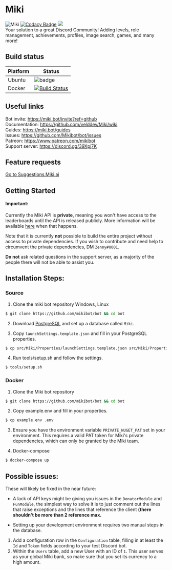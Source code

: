 # Miki
![Miki](https://discordbots.org/api/widget/status/160105994217586689.svg) [![Codacy Badge](https://api.codacy.com/project/badge/Grade/0181e7d12f8344fd9950067e80f53f74)](https://www.codacy.com/app/velddev/Miki?utm_source=github.com&amp;utm_medium=referral&amp;utm_content=velddev/Miki&amp;utm_campaign=Badge_Grade)
[![](https://img.shields.io/badge/invite-miki-7289da?logo=discord)](https://miki.ai/invite?ref=github)
<br>
Your solution to a great Discord Community! Adding levels, role management, achievements, profiles, image search, games, and many more!

## Build status
| Platform | Status |
| --- | --- |
| Ubuntu | ![badge](https://dev.azure.com/mikibot/Miki/_apis/build/status/miki-ubuntu-master) |
| Docker |[![Build Status](https://dev.azure.com/mikibot/Miki/_apis/build/status/Mikibot.bot?branchName=master)](https://dev.azure.com/mikibot/Miki/_build/latest?definitionId=15&branchName=master) |

## Useful links
Bot invite: https://miki.bot/invite?ref=github<br>
Documentation: https://github.com/velddev/Miki/wiki<br>
Guides: https://miki.bot/guides<br>
Issues: https://github.com/Mikibot/bot/issues<br>
Patreon: https://www.patreon.com/mikibot<br>
Support server: https://discord.gg/39Xpj7K<br>


## Feature requests
[Go to Suggestions.Miki.ai](https://suggestions.miki.ai)

## Getting Started 

#### Important:
Currently the Miki API is __private__, meaning you won't have access to the leaderboards until the API is released publicly. More information will be available [here](https://github.com/mikibot/miki/wiki/API-Leaderboards) when that happens.

Note that it is currently **not** possible to build the entire project without access to private dependencies. If you wish to contribute and need help to circumvent the private dependencies, DM `Zenny#0001`.

**Do not** ask related questions in the support server, as a majority of the people there will not be able to assist you. 

## Installation Steps:


### Source

1. Clone the miki bot repository
Windows, Linux
```bash
$ git clone https://github.com/mikibot/bot && cd bot
```

2) Download [PostgreSQL](https://www.postgresql.org/) and set up a database called `Miki`.

3) Copy `launchSettings.template.json` and fill in your PostgreSQL properties.
```bash
$ cp src/Miki/Properties/launchSettings.template.json src/Miki/Properties/launchSettings.json
```

4) Run tools/setup.sh and follow the settings.
```bash
$ tools/setup.sh
```

### Docker
1. Clone the Miki bot repository
```bash
$ git clone https://github.com/mikibot/bot && cd bot
```

2. Copy example.env and fill in your properties.
```bash
$ cp example.env .env
```

3. Ensure you have the environment variable `PRIVATE_NUGET_PAT` set in your environment.
This requires a valid PAT token for Miki's private dependencies, which can only be granted by the Miki team.

4. Docker-compose
```bash
$ docker-compose up
```

## Possible issues:
These will likely be fixed in the near future:

* A lack of API keys might be giving you issues in the `DonatorModule` and `FunModule`, the simplest way to solve it is to just comment out the lines that raise exceptions and  the lines that reference the client **(there shouldn't be more than 2 reference max.**

* Setting up your development environment requires two manual steps in the database.
1. Add a configuration row in the `Configuration` table, filling in at least the `Id` and `Token` fields according to your test Discord bot.
2. Within the `Users` table, add a new User with an ID of `1`. This user serves as your global Miki bank, so make sure that you set its currency to a high amount.
